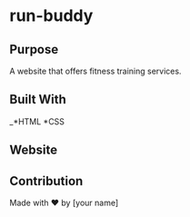 # run-buddy

## Purpose
A website that offers fitness training services.

## Built With
_*HTML
*CSS

## Website


## Contribution
Made with ❤️ by [your name]

